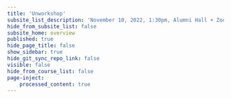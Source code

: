 ```yaml
---
title: 'Unworkshop'
subsite_list_description: 'November 10, 2022, 1:30pm, Alumni Hall + Zoom'
hide_from_subsite_list: false
subsite_home: overview
published: true
hide_page_title: false
show_sidebar: true
hide_git_sync_repo_link: false
visible: false
hide_from_course_list: false
page-inject:
    processed_content: true
---
```

